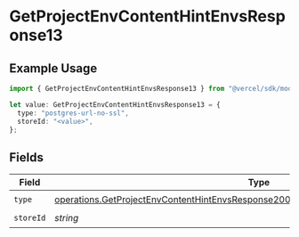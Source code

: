 # GetProjectEnvContentHintEnvsResponse13

## Example Usage

```typescript
import { GetProjectEnvContentHintEnvsResponse13 } from "@vercel/sdk/models/operations/getprojectenv.js";

let value: GetProjectEnvContentHintEnvsResponse13 = {
  type: "postgres-url-no-ssl",
  storeId: "<value>",
};
```

## Fields

| Field                                                                                                                                                                                        | Type                                                                                                                                                                                         | Required                                                                                                                                                                                     | Description                                                                                                                                                                                  |
| -------------------------------------------------------------------------------------------------------------------------------------------------------------------------------------------- | -------------------------------------------------------------------------------------------------------------------------------------------------------------------------------------------- | -------------------------------------------------------------------------------------------------------------------------------------------------------------------------------------------- | -------------------------------------------------------------------------------------------------------------------------------------------------------------------------------------------- |
| `type`                                                                                                                                                                                       | [operations.GetProjectEnvContentHintEnvsResponse200ApplicationJSONResponseBody313Type](../../models/operations/getprojectenvcontenthintenvsresponse200applicationjsonresponsebody313type.md) | :heavy_check_mark:                                                                                                                                                                           | N/A                                                                                                                                                                                          |
| `storeId`                                                                                                                                                                                    | *string*                                                                                                                                                                                     | :heavy_check_mark:                                                                                                                                                                           | N/A                                                                                                                                                                                          |